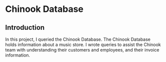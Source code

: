 # Chinook Database

## Introduction
In this project, I queried the Chinook Database. The Chinook Database holds 
information about a music store. I wrote queries to assist the Chinook team 
with understanding their customers and employees, and their invoice information. 